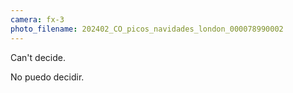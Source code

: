 ```yaml
---
camera: fx-3
photo_filename: 202402_CO_picos_navidades_london_000078990002
---
```


Can't decide.

No puedo decidir.